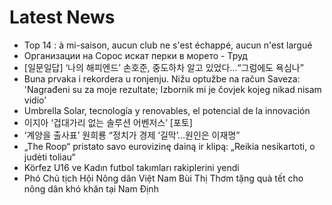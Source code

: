 # Latest News
-  Top 14 : à mi-saison, aucun club ne s'est échappé, aucun n'est largué
-  Организации на Сорос искат перки в морето - Труд
-  [일문일답] ‘나의 해피엔드’ 손호준, 중도하차 알고 있었다…“그럼에도 욕심나”
-  Buna prvaka i rekordera u ronjenju. Nižu optužbe na račun Saveza: 'Nagrađeni su za moje rezultate; Izbornik mi je čovjek kojeg nikad nisam vidio'
-  Umbrella Solar, tecnología y renovables, el potencial de la innovación
-  이지아 ‘겁대가리 없는 솔루션 어벤저스’ [포토]
-  ‘계양을 출사표’ 원희룡 “정치가 경제 ‘길막’…원인은 이재명”
-  „The Roop“ pristato savo eurovizinę dainą ir klipą: „Reikia nesikartoti, o judėti toliau“
-  Körfez U16 ve Kadın futbol takımları rakiplerini yendi
-  Phó Chủ tịch Hội Nông dân Việt Nam Bùi Thị Thơm tặng quà tết cho nông dân khó khăn tại Nam Định
